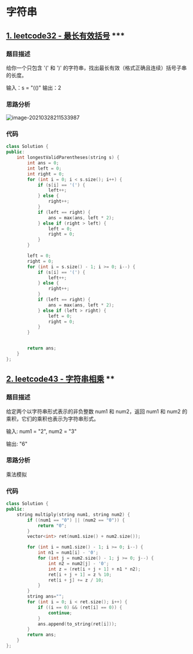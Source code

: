 # 字符串
## [1. leetcode32 - 最长有效括号](https://leetcode-cn.com/problems/longest-valid-parentheses)   ***

### 题目描述

给你一个只包含 '(' 和 ')' 的字符串，找出最长有效（格式正确且连续）括号子串的长度。

 

输入：s = "(()"
输出：2



### 思路分析

![image-20210328211533987](D:%5Csphinx%5Csource%5Calgo%5C15-%E5%AD%97%E7%AC%A6%E4%B8%B2.assets%5Cimage-20210328211533987.png)



### 代码

```c++
class Solution {
public:
    int longestValidParentheses(string s) {
        int ans = 0;
        int left = 0;
        int right = 0;
        for (int i = 0; i < s.size(); i++) {
            if (s[i] == '(') {
                left++;
            } else {
                right++;
            }
            if (left == right) {
                ans = max(ans, left * 2);
            } else if (right > left) {
                left = 0;
                right = 0;
            }
        }

        left = 0;
        right = 0;
        for (int i = s.size() - 1; i >= 0; i--) {
            if (s[i] == '(') {
                left++;
            } else {
                right++;
            }
            if (left == right) {
                ans = max(ans, left * 2);
            } else if (left > right) {
                left = 0;
                right = 0;
            }
        }


        return ans;
    }
};
```

## [2. leetcode43 - 字符串相乘](https://leetcode-cn.com/problems/multiply-strings/)   **

### 题目描述
给定两个以字符串形式表示的非负整数 num1 和 num2，返回 num1 和 num2 的乘积，它们的乘积也表示为字符串形式。

输入: num1 = "2", num2 = "3"

输出: "6"

### 思路分析
乘法模拟

### 代码

```c++
class Solution {
public:
    string multiply(string num1, string num2) {
        if ((num1 == "0") || (num2 == "0")) {
            return "0";
        }
        vector<int> ret(num1.size() + num2.size());

        for (int i = num1.size() - 1; i >= 0; i--) {
            int n1 = num1[i] - '0';
            for (int j = num2.size() - 1; j >= 0; j--) {
                int n2 = num2[j] - '0';
                int z = (ret[i + j + 1] + n1 * n2);
                ret[i + j + 1] = z % 10;
                ret[i + j] += z / 10;
            }
        }
		string ans="";
        for (int i = 0; i < ret.size(); i++) {
            if ((i == 0) && (ret[i] == 0)) {
                continue;
            }
            ans.append(to_string(ret[i]));
        }
		return ans;
    }
};
```



